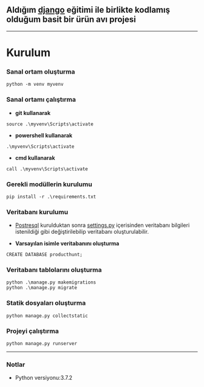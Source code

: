 ## Aldığım [django](https://www.udemy.com/the-ultimate-beginners-guide-to-django-django-2-python-web-dev-website/)   eğitimi ile birlikte kodlamış olduğum basit bir  ürün avı projesi

<hr>

 # Kurulum
 
 ### Sanal ortam oluşturma

```
python -m venv myvenv
```

### Sanal ortamı çalıştırma


* **git kullanarak**
```
source .\myvenv\Scripts\activate
```

* **powershell kullanarak**
```
.\myvenv\Scripts\activate
```

* **cmd kullanarak**
```
call .\myvenv\Scripts\activate
```
### Gerekli modüllerin kurulumu
```
pip install -r .\requirements.txt
```


### Veritabanı kurulumu
* [Postresql](https://www.postgresql.org/download/) kurulduktan sonra [settings.py](https://github.com/mustafadalga/producthunt/blob/master/producthunt/settings.py) içerisinden veritabanı bilgileri istenildiği gibi değiştirilebilip veritabanı oluşturulabilir.

* **Varsayılan isimle veritabanını oluşturma**
```
CREATE DATABASE producthunt;
```

### Veritabanı tablolarını oluşturma
```
python .\manage.py makemigrations
python .\manage.py migrate
```

### Statik dosyaları oluşturma

```
python manage.py collectstatic
```

### Projeyi çalıştırma

```
python manage.py runserver
```

<hr>


### Notlar
* Python versiyonu:3.7.2
